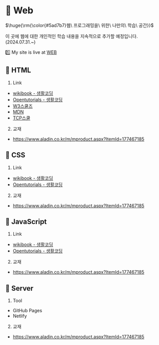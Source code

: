 # 🍔 Web
<p>$\huge{\rm{\color{#5ad7b7}웹\ 프로그래밍을\ 위한\ 나만의\ 학습\ 공간}}$</p>
<p>이 곳에 웹에 대한 개인적인 학습 내용을 지속적으로 추가할 예정입니다. (2024.07.31.~)</p>

1️⃣ My site is live at [WEB](https://green-jeong.github.io/Web/)

## 🥖 HTML
1. Link
  - [wikibook - 생활코딩](https://wikibook.github.io/html-css-js/html.html)
  - [Opentutorials - 생활코딩](https://opentutorials.org/course/3084)
  - [W3스쿨즈](https://www.w3schools.com/html/)
  - [MDN](https://developer.mozilla.org/ko/docs/Learn/HTML/Introduction_to_HTML/Getting_started#html%EC%9D%B4%EB%9E%80)
  - [TCP스쿨](https://www.tcpschool.com/html/intro)
2. 교재
  - https://www.aladin.co.kr/m/mproduct.aspx?ItemId=177467185

## 🧀 CSS
1. Link
  - [wikibook - 생활코딩](https://wikibook.github.io/html-css-js/html.html)
  - [Opentutorials - 생활코딩](https://opentutorials.org/course/3084)
2. 교재
  - https://www.aladin.co.kr/m/mproduct.aspx?ItemId=177467185

## 🥬 JavaScript
1. Link
  - [wikibook - 생활코딩](https://wikibook.github.io/html-css-js/html.html)
  - [Opentutorials - 생활코딩](https://opentutorials.org/course/3084)
2. 교재
  - https://www.aladin.co.kr/m/mproduct.aspx?ItemId=177467185

## 🍅 Server
1. Tool
  - GitHub Pages
  - Netlify
2. 교재
  - https://www.aladin.co.kr/m/mproduct.aspx?ItemId=177467185

<!-- SQL, PHP, ... -->
